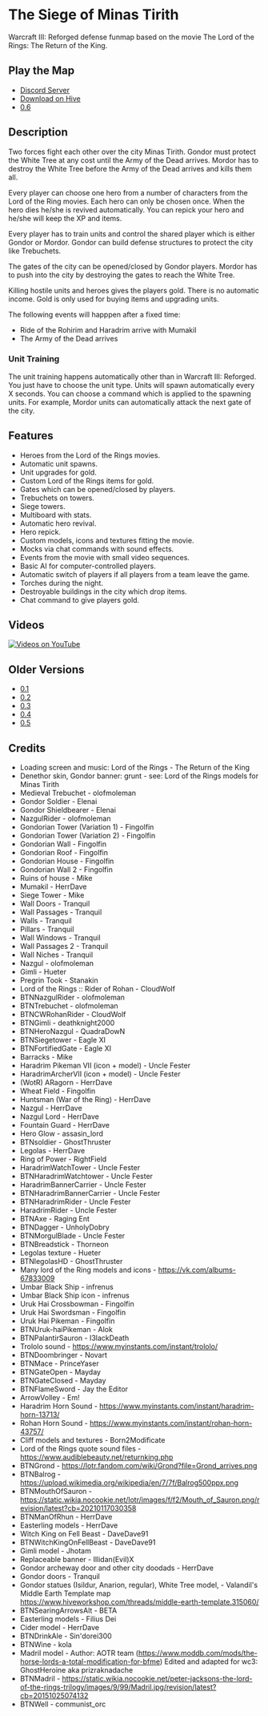 # The Siege of Minas Tirith

Warcraft III: Reforged defense funmap based on the movie The Lord of the Rings: The Return of the King.

## Play the Map

* [Discord Server](https://discord.gg/C83VG7WneW)
* [Download on Hive](https://www.hiveworkshop.com/threads/minas-tirith-0-2.311338/)
* [0.6](./TheSiegeOfMinasTirith0.6.w3x)

## Description

Two forces fight each other over the city Minas Tirith.
Gondor must protect the White Tree at any cost until the Army of the Dead arrives.
Mordor has to destroy the White Tree before the Army of the Dead arrives and kills them all.


Every player can choose one hero from a number of characters from the Lord of the Ring movies.
Each hero can only be chosen once.
When the hero dies he/she is revived automatically.
You can repick your hero and he/she will keep the XP and items.


Every player has to train units and control the shared player which is either Gondor or Mordor.
Gondor can build defense structures to protect the city like Trebuchets.

The gates of the city can be opened/closed by Gondor players.
Mordor has to push into the city by destroying the gates to reach the White Tree.

Killing hostile units and heroes gives the players gold.
There is no automatic income.
Gold is only used for buying items and upgrading units.


The following events will happpen after a fixed time:

* Ride of the Rohirim and Haradrim arrive with Mumakil
* The Army of the Dead arrives

### Unit Training

The unit training happens automatically other than in Warcraft III: Reforged.
You just have to choose the unit type.
Units will spawn automatically every X seconds.
You can choose a command which is applied to the spawning units.
For example, Mordor units can automatically attack the next gate of the city.

## Features

* Heroes from the Lord of the Rings movies.
* Automatic unit spawns.
* Unit upgrades for gold.
* Custom Lord of the Rings items for gold.
* Gates which can be opened/closed by players.
* Trebuchets on towers.
* Siege towers.
* Multiboard with stats.
* Automatic hero revival.
* Hero repick.
* Custom models, icons and textures fitting the movie.
* Mocks via chat commands with sound effects.
* Events from the movie with small video sequences.
* Basic AI for computer-controlled players.
* Automatic switch of players if all players from a team leave the game.
* Torches during the night.
* Destroyable buildings in the city which drop items.
* Chat command to give players gold.

## Videos

[![Videos on YouTube](https://img.youtube.com/vi/j60HybB0OzU/0.jpg)](https://www.youtube.com/watch?v=j60HybB0OzU&list=PLmfeGbBvSVGDgneEFN_b3B_pG9pq9R58-&index=5&ab_channel=WarcraftIII%3AReforgedModifications)

## Older Versions

* [0.1](./old/TheSiegeOfMinasTirith0.1.w3x)
* [0.2](./old/TheSiegeOfMinasTirith0.2.w3x)
* [0.3](./old/TheSiegeOfMinasTirith0.3.w3x)
* [0.4](./old/TheSiegeOfMinasTirith0.4.w3x)
* [0.5](./old/TheSiegeOfMinasTirith0.5.w3x)

## Credits

* Loading screen and music: Lord of the Rings - The Return of the King
* Denethor skin, Gondor banner: grunt - see: Lord of the Rings models for Minas Tirith
* Medieval Trebuchet - olofmoleman
* Gondor Soldier - Elenai
* Gondor Shieldbearer - Elenai
* NazgulRider - olofmoleman
* Gondorian Tower (Variation 1) - Fingolfin
* Gondorian Tower (Variation 2) - Fingolfin
* Gondorian Wall - Fingolfin
* Gondorian Roof - Fingolfin
* Gondorian House - Fingolfin
* Gondorian Wall 2 - Fingolfin
* Ruins of house - Mike
* Mumakil - HerrDave
* Siege Tower - Mike
* Wall Doors - Tranquil
* Wall Passages - Tranquil
* Walls - Tranquil
* Pillars - Tranquil
* Wall Windows - Tranquil
* Wall Passages 2 - Tranquil
* Wall Niches - Tranquil
* Nazgul - olofmoleman
* Gimli - Hueter
* Pregrin Took - Stanakin
* Lord of the Rings :: Rider of Rohan - CloudWolf
* BTNNazgulRider - olofmoleman
* BTNTrebuchet - olofmoleman
* BTNCWRohanRider - CloudWolf
* BTNGimli - deathknight2000
* BTNHeroNazgul - QuadraDowN
* BTNSiegetower - Eagle XI
* BTNFortifiedGate - Eagle XI
* Barracks - Mike
* Haradrim Pikeman VII (icon + model) - Uncle Fester
* HaradrimArcherVII (icon + model) - Uncle Fester
* (WotR) ARagorn - HerrDave
* Wheat Field - Fingolfin
* Huntsman (War of the Ring) - HerrDave
* Nazgul - HerrDave
* Nazgul Lord - HerrDave
* Fountain Guard - HerrDave
* Hero Glow - assasin_lord
* BTNsoldier - GhostThruster
* Legolas - HerrDave
* Ring of Power - RightField
* HaradrimWatchTower - Uncle Fester
* BTNHaradrimWatchtower - Uncle Fester
* HaradrimBannerCarrier - Uncle Fester
* BTNHaradrimBannerCarrier - Uncle Fester
* BTNHaradrimRider - Uncle Fester
* HaradrimRider - Uncle Fester
* BTNAxe - Raging Ent
* BTNDagger - UnholyDobry
* BTNMorgulBlade - Uncle Fester
* BTNBreadstick - Thorneon
* Legolas texture - Hueter
* BTNlegolasHD - GhostThruster
* Many lord of the Ring models and icons - https://vk.com/albums-67833009
* Umbar Black Ship - infrenus
* Umbar Black Ship icon - infrenus
* Uruk Hai Crossbowman - Fingolfin
* Uruk Hai Swordsman - Fingolfin
* Uruk Hai Pikeman - Fingolfin
* BTNUruk-haiPikeman - Alok
* BTNPalantirSauron - I3lackDeath
* Trololo sound - https://www.myinstants.com/instant/trololo/
* BTNDoombringer - Novart
* BTNMace - PrinceYaser
* BTNGateOpen - Mayday
* BTNGateClosed - Mayday
* BTNFlameSword - Jay the Editor
* ArrowVolley - Em!
* Haradrim Horn Sound - https://www.myinstants.com/instant/haradrim-horn-13713/
* Rohan Horn Sound - https://www.myinstants.com/instant/rohan-horn-43757/
* Cliff models and textures - Born2Modificate
* Lord of the Rings quote sound files - https://www.audiblebeauty.net/returnking.php
* BTNGrond - https://lotr.fandom.com/wiki/Grond?file=Grond_arrives.png
* BTNBalrog - https://upload.wikimedia.org/wikipedia/en/7/7f/Balrog500ppx.png
* BTNMouthOfSauron - https://static.wikia.nocookie.net/lotr/images/f/f2/Mouth_of_Sauron.png/revision/latest?cb=20210117030358
* BTNManOfRhun - HerrDave
* Easterling models - HerrDave
* Witch King on Fell Beast - DaveDave91
* BTNWitchKingOnFellBeast - DaveDave91
* Gimli model - Jhotam
* Replaceable banner - Illidan(Evil)X
* Gondor archeway door and other city doodads - HerrDave
* Gondor doors - Tranquil
* Gondor statues (Isildur, Anarion, regular), White Tree model, -  Valandil's Middle Earth Template map https://www.hiveworkshop.com/threads/middle-earth-template.315060/
* BTNSearingArrowsAlt - BETA
* Easterling models - Filius Dei
* Cider model - HerrDave
* BTNDrinkAle - Sin'dorei300
* BTNWine - kola
* Madril model - Author: AOTR team (https://www.moddb.com/mods/the-horse-lords-a-total-modification-for-bfme) Edited and adapted for wc3: GhostHeroine aka prizraknadache
* BTNMadril - https://static.wikia.nocookie.net/peter-jacksons-the-lord-of-the-rings-trilogy/images/9/99/Madril.jpg/revision/latest?cb=20151025074132
* BTNWell - communist_orc
